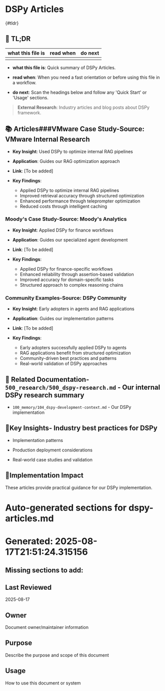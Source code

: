 <!-- CONTEXT_REFERENCE: 400_guides/400_cursor-context-engineering-guide.md -->
<!-- MODULE_REFERENCE: 400_guides/400_deployment-environment-guide.md -->

# DSPy Articles

{#tldr}

## 🔎 TL;DR

| what this file is | read when | do next |
|---|---|---|
|  |  |  |

- **what this file is**: Quick summary of DSPy Articles.

- **read when**: When you need a fast orientation or before using this file in a workflow.

- **do next**: Scan the headings below and follow any 'Quick Start' or 'Usage' sections.

> **External Research**: Industry articles and blog posts about DSPy framework.

## 📚 **Articles**###**VMware Case Study**-**Source**: VMware Internal Research

- **Key Insight**: Used DSPy to optimize internal RAG pipelines

- **Application**: Guides our RAG optimization approach

- **Link**: [To be added]

- **Key Findings**:
  - Applied DSPy to optimize internal RAG pipelines
  - Improved retrieval accuracy through structured optimization
  - Enhanced performance through teleprompter optimization
  - Reduced costs through intelligent caching

### **Moody's Case Study**-**Source**: Moody's Analytics

- **Key Insight**: Applied DSPy for finance workflows

- **Application**: Guides our specialized agent development

- **Link**: [To be added]

- **Key Findings**:
  - Applied DSPy for finance-specific workflows
  - Enhanced reliability through assertion-based validation
  - Improved accuracy for domain-specific tasks
  - Structured approach to complex reasoning chains

### **Community Examples**-**Source**: DSPy Community

- **Key Insight**: Early adopters in agents and RAG applications

- **Application**: Guides our implementation patterns

- **Link**: [To be added]

- **Key Findings**:
  - Early adopters successfully applied DSPy to agents
  - RAG applications benefit from structured optimization
  - Community-driven best practices and patterns
  - Real-world validation of DSPy approaches

## 🔗 **Related Documentation**- `500_research/500_dspy-research.md` - Our internal DSPy research summary

- `100_memory/104_dspy-development-context.md` - Our DSPy implementation

## 📖**Key Insights**- Industry best practices for DSPy

- Implementation patterns

- Production deployment considerations

- Real-world case studies and validation

## 🎯**Implementation Impact**

These articles provide practical guidance for our DSPy implementation.

<!-- README_AUTOFIX_START -->
# Auto-generated sections for dspy-articles.md
# Generated: 2025-08-17T21:51:24.315156

## Missing sections to add:

## Last Reviewed

2025-08-17

## Owner

Document owner/maintainer information

## Purpose

Describe the purpose and scope of this document

## Usage

How to use this document or system

<!-- README_AUTOFIX_END -->
